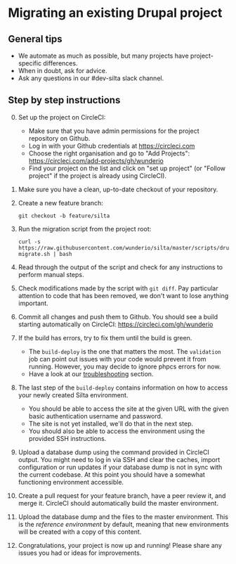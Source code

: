 # Migrating an existing Drupal project

## General tips
- We automate as much as possible, but many projects have project-specific differences.
- When in doubt, ask for advice. 
- Ask any questions in our #dev-silta slack channel. 

## Step by step instructions

0. Set up the project on CircleCI:
    - Make sure that you have admin permissions for the project repository on Github.
    - Log in with your Github credentials at https://circleci.com
    - Choose the right organisation and go to "Add Projects": https://circleci.com/add-projects/gh/wunderio
    - Find your project on the list and click on "set up project" (or "Follow project" if the project is already using CircleCI).

1. Make sure you have a clean, up-to-date checkout of your repository.

2. Create a new feature branch: 
   ```
   git checkout -b feature/silta
   ```
   
3. Run the migration script from the project root: 
    ```
    curl -s https://raw.githubusercontent.com/wunderio/silta/master/scripts/drupal-migrate.sh | bash
    ```
    
4. Read through the output of the script and check for any instructions to perform manual steps.

5. Check modifications made by the script with `git diff`. Pay particular attention to code that has been removed, we don't want to lose anything important.

6. Commit all changes and push them to Github. You should see a build starting automatically on CircleCI: https://circleci.com/gh/wunderio

7. If the build has errors, try to fix them until the build is green.
    - The `build-deploy` is the one that matters the most. The `validation` job can point out issues with your code would prevent it from running. However, you may decide to ignore phpcs errors for now.
    - Have a look at our [troubleshooting](troubleshooting.md) section.
    
8. The last step of the `build-deploy` contains information on how to access your newly created Silta environment. 
    - You should be able to access the site at the given URL with the given basic authentication username and password.
    - The site is not yet installed, we'll do that in the next step.
    - You should also be able to access the environment using the provided SSH instructions.
    
9. Upload a database dump using the command provided in CircleCI output. 
   You might need to log in via SSH and clear the caches, import configuration or run updates if your database dump is not in sync with the current codebase. 
   At this point you should have a somewhat functioning environment accessible. 

10. Create a pull request for your feature branch, have a peer review it, and merge it. 
    CircleCI should automatically build the master environment. 

11. Upload the database dump and the files to the master environment. 
    This is the _reference environment_ by default, meaning that new environments 
    will be created with a copy of this content.
    
12. Congratulations, your project is now up and running! Please share any issues you had or ideas for improvements.
